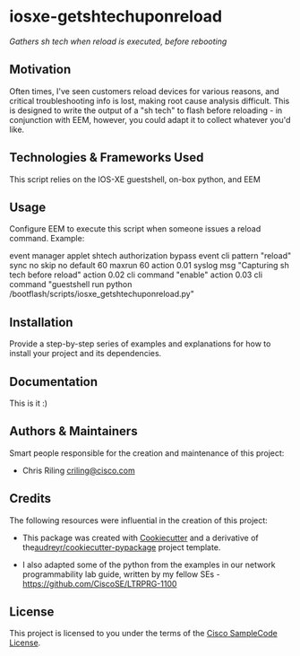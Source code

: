 # iosxe-getshtechuponreload

*Gathers sh tech when reload is executed, before rebooting*


## Motivation

Often times, I've seen customers reload devices for various reasons, and critical troubleshooting info is lost, making root cause analysis difficult. This is designed to write the output of a "sh tech" to flash before reloading - in conjunction with EEM, however, you could adapt it to collect whatever you'd like.

## Technologies & Frameworks Used

This script relies on the IOS-XE guestshell, on-box python, and EEM

## Usage

Configure EEM to execute this script when someone issues a reload command. Example: 

event manager applet shtech authorization bypass
 event cli pattern "reload" sync no skip no default 60 maxrun 60
 action 0.01 syslog msg "Capturing sh tech before reload"
 action 0.02 cli command "enable"
 action 0.03 cli command "guestshell run python /bootflash/scripts/iosxe_getshtechuponreload.py"

## Installation

Provide a step-by-step series of examples and explanations for how to install your project and its dependencies.

## Documentation

This is it :)

## Authors & Maintainers

Smart people responsible for the creation and maintenance of this project:

- Chris Riling <criling@cisco.com>

## Credits

The following resources were influential in the creation of this project:

- This package was created with [Cookiecutter](https://github.com/audreyr/cookiecutter) and a derivative of the[audreyr/cookiecutter-pypackage](https://github.com/audreyr/cookiecutter-pypackage) project template.

- I also adapted some of the python from the examples in our network programmability lab guide, written by my fellow SEs - https://github.com/CiscoSE/LTRPRG-1100

## License

This project is licensed to you under the terms of the [Cisco SampleCode License](./LICENSE).
